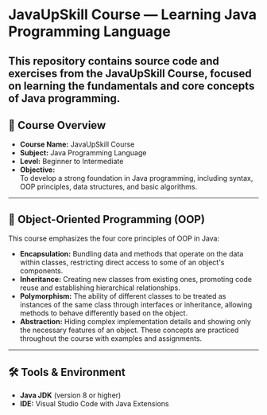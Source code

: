 # JavaUpSkill Course — Learning Java Programming Language
This repository contains source code and exercises from the **JavaUpSkill Course**, focused on learning the fundamentals and core concepts of Java programming.
---
## 📘 Course Overview
- **Course Name:** JavaUpSkill Course  
- **Subject:** Java Programming Language  
- **Level:** Beginner to Intermediate  
- **Objective:**  
 To develop a strong foundation in Java programming, including syntax, OOP principles, data structures, and basic algorithms.
---
## 🧩 Object-Oriented Programming (OOP)
This course emphasizes the four core principles of OOP in Java:
- **Encapsulation:** Bundling data and methods that operate on the data within classes, restricting direct access to some of an object's components.  
- **Inheritance:** Creating new classes from existing ones, promoting code reuse and establishing hierarchical relationships.  
- **Polymorphism:** The ability of different classes to be treated as instances of the same class through interfaces or inheritance, allowing methods to behave differently based on the object.  
- **Abstraction:** Hiding complex implementation details and showing only the necessary features of an object.
These concepts are practiced throughout the course with examples and assignments.
---
## 🛠️ Tools & Environment
- **Java JDK** (version 8 or higher)  
- **IDE:** Visual Studio Code with Java Extensions
